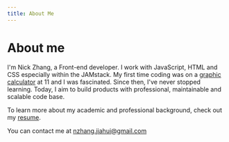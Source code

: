 ```yaml
---
title: About Me
---
```

# About me
I'm Nick Zhang, a Front-end developer. I work with JavaScript, HTML and CSS especially within the JAMstack. My first time coding was on a [graphic calculator](https://www.google.com/search?q=casio+fx-9750gii&tbm=isch&hl=en&ved=2ahUKEwiZp-T-_dzoAhUSmp4KHayTAu4QBXoECAEQQQ&biw=1920&bih=946) at 11 and I was fascinated. Since then, I've never stopped learning. Today, I aim to build products with professional, maintainable and scalable code base.

To learn more about my academic and professional background, check out my [resume](../files/Jiahui-Zhang-Resume.pdf).

You can contact me at nzhang.jiahui@gmail.com

